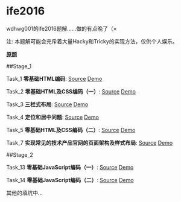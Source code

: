 # ife2016

wdhwg001的ife2016题解……做的有点晚了（×

注: 本题解可能会充斥着大量Hacky和Tricky的实现方法，仅供个人娱乐。

[**原题**](http://ife.baidu.com/task/all)

##Stage_1

Task_1 **零基础HTML编码**: [Source](stage_1/task_1/index.html) [Demo](//wdhwg001.github.io/ife2016/stage_1/task_1)

Task_2 **零基础HTML及CSS编码（一）**: [Source](stage_1/task_2/index.html) [Demo](//wdhwg001.github.io/ife2016/stage_1/task_2)

Task_3 **三栏式布局**: [Source](stage_1/task_3/index.html) [Demo](//wdhwg001.github.io/ife2016/stage_1/task_3)

Task_4 **定位和居中问题**: [Source](stage_1/task_4/index.html) [Demo](//wdhwg001.github.io/ife2016/stage_1/task_4)

Task_5 **零基础HTML及CSS编码（二）**: [Source](stage_1/task_5/index.html) [Demo](//wdhwg001.github.io/ife2016/stage_1/task_5)

Task_7 **实现常见的技术产品官网的页面架构及样式布局**: [Source](stage_1/task_7) [Demo](//wdhwg001.github.io/ife2016/stage_1/task_7)

##Stage_2

Task_13 **零基础JavaScript编码（一）**: [Source](stage_2/task_13) [Demo](//wdhwg001.github.io/ife2016/stage_2/task_13)

Task_14 **零基础JavaScript编码（二）**: [Source](stage_2/task_14) [Demo](//wdhwg001.github.io/ife2016/stage_2/task_14)

其他的填坑中…
